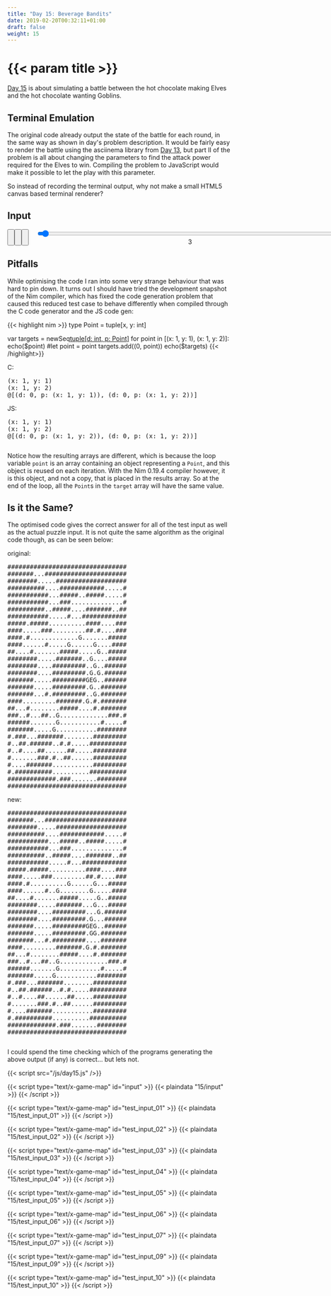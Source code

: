 ```yaml
---
title: "Day 15: Beverage Bandits"
date: 2019-02-20T00:32:11+01:00
draft: false
weight: 15
---
```


<style>
div.side-by-side {
	display: flex;
	flex-flow: row wrap;
}
div.side-by-side div {
	flex: 1;
}
canvas.terminal {
  margin: 8px;
}
.controls {
	width: 800px;
	display: flex;
}
.controls div {
	display: flex;
	flex-flow: column wrap;
	width: 100%;
}
input.attack {
	margin-left: 20px;
	margin-right: 20px;
}
</style>


# {{< param title >}}

[Day 15](https://adventofcode.com/2018/day/15) is about simulating a battle between the hot chocolate making Elves and the hot chocolate wanting Goblins.

## Terminal Emulation

The original code already output the state of the battle for each round, in the same way as shown in day's problem description. It would be fairly easy to render the battle using the asciinema library from [Day 13](../13), but part II of the problem is all about changing the parameters to find the attack power required for the Elves to win. Compiling the problem to JavaScript would make it possible to let the play with this parameter.

So instead of recording the terminal output, why not make a small HTML5 canvas based terminal renderer?

## Input

<canvas id="terminal" class="terminal border" width="800" height="550"></canvas>

<div class="controls">
	<button type="button" class="button large" id="run-button"><i class="fas fa-running"></i></button>
	<button type="button" class="button large" id="step-button"><i class="fas fa-step-forward"></i></button>
	<button type="button" class="button large" id="reset-button"><i class="fas fa-skull-crossbones"></i></button>
	<div>
		<input type="range" value="3" min="0" max="200" class="attack" id="attack-slider"/>
		<span id="attack-slider-value" style="text-align: center">3</span>
	</div>
	<select id="input-select">
	</select>
</div>

<!-- ## Optimisations -->


## Pitfalls

While optimising the code I ran into some very strange behaviour that was hard to pin down. It turns out I should have tried the development snapshot of the Nim compiler, which has fixed the code generation problem that caused this reduced test case to behave differently when compiled through the C code generator and the JS code gen:

{{< highlight nim >}}
type
  Point = tuple[x, y: int]

var targets = newSeq[tuple[d: int, p: Point]]()
for point in [(x: 1, y: 1), (x: 1, y: 2)]:
  echo($point)
  #let point = point
  targets.add((0, point))
echo($targets)
{{< /highlight>}}

<div class="side-by-side">
<div>
C:
<pre>
(x: 1, y: 1)
(x: 1, y: 2)
@[(d: 0, p: (x: 1, y: 1)), (d: 0, p: (x: 1, y: 2))]
</pre>
</div>
<div>
JS:
<pre>
(x: 1, y: 1)
(x: 1, y: 2)
@[(d: 0, p: (x: 1, y: 2)), (d: 0, p: (x: 1, y: 2))]
</pre>
</div>
</div>

Notice how the resulting arrays are different, which is because the loop variable `point` is an array containing an object representing a `Point`, and this object is reused on each iteration. With the Nim 0.19.4 compiler however, it is this object, and not a copy, that is placed in the results array. So at the end of the loop, all the `Point`s in the `target` array will have the same value.

## Is it the Same?

The optimised code gives the correct answer for all of the test input as well as the actual puzzle input. It is not quite the same algorithm as the original code though, as can be seen below:

<div class="side-by-side">
<div>
original:
<pre>
################################
#######...######################
########.....###################
##########....############.....#
###########...#####..#####.....#
###########...###..............#
##########..#####....#######..##
###########.....#...############
#####.#####..........####....###
####.....###.........##.#....###
####.#.............G.......#####
####......#.....G......G....####
##....#.......#####.....G..#####
########.....#######..G....#####
########....#########..G..######
########....#########.G.G.######
#######.....#########GEG..######
#######.....#########.G..#######
#######...#.#########..G.#######
####.........#######.G.#.#######
##...#........#####....#.#######
###..#...##..G.............###.#
######.......G...........#.....#
#######.....G...........########
#.###...#######........#########
#..##.######..#.#.....##########
#..#....##......##.....#########
#.......###.#..##......#########
#....#######...........#########
#.##########..........##########
#############.###.......########
################################
</pre>
</div>
<div>
new:
<pre>
################################
#######...######################
########.....###################
##########....############.....#
###########...#####..#####.....#
###########...###..............#
##########..#####....#######..##
###########.....#...############
#####.#####..........####....###
####.....###.........##.#....###
####.#..........G......G...#####
####......#..G........G.....####
##....#.......#####.....G..#####
########.....#######...G...#####
########....#########...G.######
########....#########.G...######
#######.....#########GEG..######
#######.....#########.GG.#######
#######...#.#########....#######
####.........#######.G.#.#######
##...#........#####....#.#######
###..#...##..G.............###.#
######.......G...........#.....#
#######.....G...........########
#.###...#######........#########
#..##.######..#.#.....##########
#..#....##......##.....#########
#.......###.#..##......#########
#....#######...........#########
#.##########..........##########
#############.###.......########
################################
</pre>
</div>
</div>

I could spend the time checking which of the programs generating the above output (if any) is correct... but lets not.

{{< script src="/js/day15.js" />}}

{{< script type="text/x-game-map" id="input" >}}
{{< plaindata "15/input" >}}
{{< /script >}}

{{< script type="text/x-game-map" id="test_input_01" >}}
{{< plaindata "15/test_input_01" >}}
{{< /script >}}

{{< script type="text/x-game-map" id="test_input_02" >}}
{{< plaindata "15/test_input_02" >}}
{{< /script >}}

{{< script type="text/x-game-map" id="test_input_03" >}}
{{< plaindata "15/test_input_03" >}}
{{< /script >}}

{{< script type="text/x-game-map" id="test_input_04" >}}
{{< plaindata "15/test_input_04" >}}
{{< /script >}}

{{< script type="text/x-game-map" id="test_input_05" >}}
{{< plaindata "15/test_input_05" >}}
{{< /script >}}

{{< script type="text/x-game-map" id="test_input_06" >}}
{{< plaindata "15/test_input_06" >}}
{{< /script >}}

{{< script type="text/x-game-map" id="test_input_07" >}}
{{< plaindata "15/test_input_07" >}}
{{< /script >}}

{{< script type="text/x-game-map" id="test_input_09" >}}
{{< plaindata "15/test_input_09" >}}
{{< /script >}}

{{< script type="text/x-game-map" id="test_input_10" >}}
{{< plaindata "15/test_input_10" >}}
{{< /script >}}